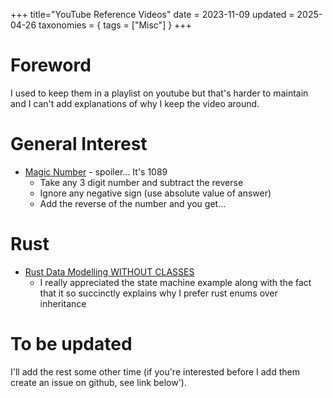 +++
title="YouTube Reference Videos"
date = 2023-11-09
updated = 2025-04-26
taxonomies = { tags = ["Misc"] }
+++

# Foreword

I used to keep them in a playlist on youtube but that's harder to maintain and I can't add explanations of why I keep the video around.

# General Interest

- [Magic Number](https://youtube.com/shorts/MjcLeWcoVgo?si=W_qU0wDr5x_6T_O8) - spoiler... It's 1089
  - Take any 3 digit number and subtract the reverse
  - Ignore any negative sign (use absolute value of answer)
  - Add the reverse of the number and you get...

# Rust

- [Rust Data Modelling WITHOUT CLASSES](https://www.youtube.com/watch?v=z-0-bbc80JM)
  - I really appreciated the state machine example along with the fact that it so succinctly explains why I prefer rust enums over inheritance

# To be updated

I'll add the rest some other time (if you're interested before I add them create an issue on github, see link below').
